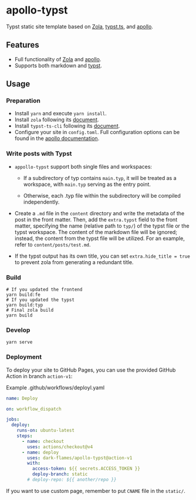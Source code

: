 # apollo-typst

Typst static site template based on [Zola](https://getzola.org), [typst.ts](https://github.com/Myriad-Dreamin/typst.ts), and [apollo](https://github.com/not-matthias/apollo).

## Features

- Full functionality of [Zola](https://getzola.org) and [apollo](https://github.com/not-matthias/apollo).
- Supports both markdown and [typst](https://typst.app/).

## Usage

### Preparation

- Install `yarn` and execute `yarn install`.
- Install `zola` following its [document](https://www.getzola.org/documentation/getting-started/installation/).
- Install `typst-ts-cli` following its [document](https://github.com/Myriad-Dreamin/typst.ts/tree/main?tab=readme-ov-file#concept-precompiler).
- Configure your site in `config.toml`. Full configuration options can be found in the [apollo documentation](https://github.com/not-matthias/apollo/blob/main/content/posts/configuration.md).

### Write posts with Typst

- `appollo-typst` support both single files and workspaces:

  - If a subdirectory of typ contains `main.typ`, it will be treated as a workspace, with `main.typ` serving as the entry point. 

  - Otherwise, each .typ file within the subdirectory will be compiled independently.

- Create a `.md` file in the `content` directory and write the metadata of the post in the front matter. Then, add the `extra.typst` field to the front matter, specifying the name (relative path to `typ/`) of the typst file or the typst workspace. The content of the markdown file will be ignored; instead, the content from the typst file will be utilized. For an example, refer to `content/posts/test.md`.

- If the typst output has its own title, you can set `extra.hide_title = true` to prevent zola from generating a redundant title.

### Build

```shell
# If you updated the frontend
yarn build:fe
# If you updated the typst
yarn build:typ
# Final zola build
yarn build
```

### Develop

```shell
yarn serve
```

### Deployment

To deploy your site to GitHub Pages, you can use the provided GitHub Action in branch `action-v1`:

Example .github/workflows/deployl.yaml

```yaml
name: Deploy

on: workflow_dispatch

jobs:
  deploy:
    runs-on: ubuntu-latest
    steps:
      - name: checkout
        uses: actions/checkout@v4
      - name: deploy
        uses: dark-flames/apollo-typst@action-v1
        with:
          access-token: ${{ secrets.ACCESS_TOKEN }}
          deploy-branch: static
        # deploy-repo: ${{ another/repo }}
```
If you want to use custom page, remember to put `CNAME` file in the `static/`.